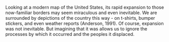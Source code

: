 Looking at a modern map of the United States, its rapid expansion to those now-familiar borders may seem miraculous and even inevitable. We are surrounded by depictions of the country this way - on t-shirts, bumper stickers, and even weather reports (Anderson, 1991). Of course, expansion was not inevitable. But imagining that it was allows us to ignore the processes by which it occurred and the peoples it displaced.

